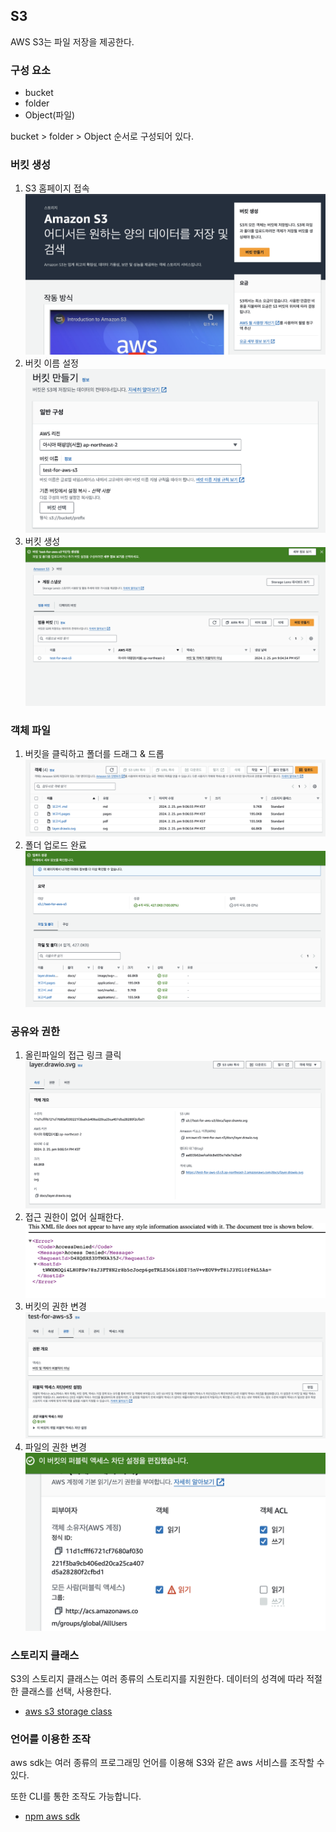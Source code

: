 ## S3

AWS S3는 파일 저장을 제공한다.

### 구성 요소

- bucket
- folder
- Object(파일)

bucket > folder > Object 순서로 구성되어 있다.

### 버킷 생성

1. S3 홈페이지 접속
![alt text](images/s3main.png)
2. 버킷 이름 설정
![alt text](images/namingBucket.png)
3. 버킷 생성
![alt text](images/createBucket.png)

### 객체 파일

1. 버킷을 클릭하고 폴더를 드래그 & 드롭
![alt text](images/checkUploadedFiles.png)
2. 폴더 업로드 완료
![alt text](images/uploadFolder.png)

### 공유와 권한

1. 올린파일의 접근 링크 클릭
![alt text](images/fileInfo.png)
2. 접근 권한이 없어 실패한다.
![alt text](images/accesDenied.png)
3. 버킷의 권한 변경
![alt text](images/permissionSetting.png)
4. 파일의 권한 변경
![alt text](images/publicAccessOn.png)

### 스토리지 클래스

S3의 스토리지 클래스는 여러 종류의 스토리지를 지원한다. 데이터의 성격에 따라 적절한 클래스를 선택, 사용한다.

- [aws s3 storage class](https://docs.aws.amazon.com/ko_kr/AmazonS3/latest/userguide/storage-class-intro.html)

### 언어를 이용한 조작

aws sdk는 여러 종류의 프로그래밍 언어를 이용해 S3와 같은 aws 서비스를 조작할 수 있다.

또한 CLI를 통한 조작도 가능합니다.

- [npm aws sdk](https://www.npmjs.com/package/aws-sdk)
